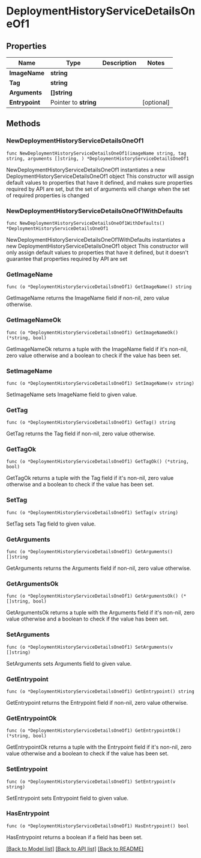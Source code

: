 # DeploymentHistoryServiceDetailsOneOf1

## Properties

Name | Type | Description | Notes
------------ | ------------- | ------------- | -------------
**ImageName** | **string** |  | 
**Tag** | **string** |  | 
**Arguments** | **[]string** |  | 
**Entrypoint** | Pointer to **string** |  | [optional] 

## Methods

### NewDeploymentHistoryServiceDetailsOneOf1

`func NewDeploymentHistoryServiceDetailsOneOf1(imageName string, tag string, arguments []string, ) *DeploymentHistoryServiceDetailsOneOf1`

NewDeploymentHistoryServiceDetailsOneOf1 instantiates a new DeploymentHistoryServiceDetailsOneOf1 object
This constructor will assign default values to properties that have it defined,
and makes sure properties required by API are set, but the set of arguments
will change when the set of required properties is changed

### NewDeploymentHistoryServiceDetailsOneOf1WithDefaults

`func NewDeploymentHistoryServiceDetailsOneOf1WithDefaults() *DeploymentHistoryServiceDetailsOneOf1`

NewDeploymentHistoryServiceDetailsOneOf1WithDefaults instantiates a new DeploymentHistoryServiceDetailsOneOf1 object
This constructor will only assign default values to properties that have it defined,
but it doesn't guarantee that properties required by API are set

### GetImageName

`func (o *DeploymentHistoryServiceDetailsOneOf1) GetImageName() string`

GetImageName returns the ImageName field if non-nil, zero value otherwise.

### GetImageNameOk

`func (o *DeploymentHistoryServiceDetailsOneOf1) GetImageNameOk() (*string, bool)`

GetImageNameOk returns a tuple with the ImageName field if it's non-nil, zero value otherwise
and a boolean to check if the value has been set.

### SetImageName

`func (o *DeploymentHistoryServiceDetailsOneOf1) SetImageName(v string)`

SetImageName sets ImageName field to given value.


### GetTag

`func (o *DeploymentHistoryServiceDetailsOneOf1) GetTag() string`

GetTag returns the Tag field if non-nil, zero value otherwise.

### GetTagOk

`func (o *DeploymentHistoryServiceDetailsOneOf1) GetTagOk() (*string, bool)`

GetTagOk returns a tuple with the Tag field if it's non-nil, zero value otherwise
and a boolean to check if the value has been set.

### SetTag

`func (o *DeploymentHistoryServiceDetailsOneOf1) SetTag(v string)`

SetTag sets Tag field to given value.


### GetArguments

`func (o *DeploymentHistoryServiceDetailsOneOf1) GetArguments() []string`

GetArguments returns the Arguments field if non-nil, zero value otherwise.

### GetArgumentsOk

`func (o *DeploymentHistoryServiceDetailsOneOf1) GetArgumentsOk() (*[]string, bool)`

GetArgumentsOk returns a tuple with the Arguments field if it's non-nil, zero value otherwise
and a boolean to check if the value has been set.

### SetArguments

`func (o *DeploymentHistoryServiceDetailsOneOf1) SetArguments(v []string)`

SetArguments sets Arguments field to given value.


### GetEntrypoint

`func (o *DeploymentHistoryServiceDetailsOneOf1) GetEntrypoint() string`

GetEntrypoint returns the Entrypoint field if non-nil, zero value otherwise.

### GetEntrypointOk

`func (o *DeploymentHistoryServiceDetailsOneOf1) GetEntrypointOk() (*string, bool)`

GetEntrypointOk returns a tuple with the Entrypoint field if it's non-nil, zero value otherwise
and a boolean to check if the value has been set.

### SetEntrypoint

`func (o *DeploymentHistoryServiceDetailsOneOf1) SetEntrypoint(v string)`

SetEntrypoint sets Entrypoint field to given value.

### HasEntrypoint

`func (o *DeploymentHistoryServiceDetailsOneOf1) HasEntrypoint() bool`

HasEntrypoint returns a boolean if a field has been set.


[[Back to Model list]](../README.md#documentation-for-models) [[Back to API list]](../README.md#documentation-for-api-endpoints) [[Back to README]](../README.md)


